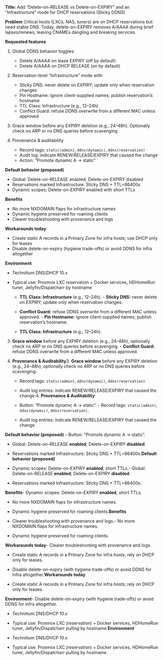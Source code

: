 **Title:** Add “Delete-on-RELEASE vs Delete-on-EXPIRY” and an “Infrastructure” mode for DHCP reservations (Sticky DDNS)

**Problem**
Critical hosts (LXCs, NAS, tuners) are on DHCP reservations but need stable DNS. Today, delete-on-EXPIRY removes A/AAAA during brief lapses/renews, leaving CNAMEs dangling and breaking services.

**Requested features**
1. Global DDNS behavior toggles:
   - Delete A/AAAA on lease EXPIRY (off by default)
   - Delete A/AAAA on DHCP RELEASE (on by default)

2. Reservation-level “Infrastructure” mode with:
   - Sticky DNS: never delete on EXPIRY; update only when reservation changes
   - Pin Hostname: ignore client-supplied names; publish reservation’s hostname
   - TTL Class: Infrastructure (e.g., 12–24h)
   - Conflict Guard: refuse DDNS overwrite from a different MAC unless approved

3. Grace window before any EXPIRY deletion (e.g., 24–48h). Optionally check no ARP or no DNS queries before scavenging.

4. Provenance & auditability
   - Record tags: `static(admin)`, `ddns(dynamic)`, `ddns(reservation)`
   - Audit log: indicate RENEW/RELEASE/EXPIRY that caused the change
   - Action: “Promote dynamic A → static”

**Default behavior (proposed)**
- Global: Delete-on-RELEASE enabled; Delete-on-EXPIRY disabled
- Reservations marked Infrastructure: Sticky DNS + TTL=86400s
- Dynamic scopes: Delete-on-EXPIRY enabled with short TTLs

**Benefits**
- No more NXDOMAIN flaps for infrastructure names
- Dynamic hygiene preserved for roaming clients
- Clearer troubleshooting with provenance and logs

**Workarounds today**
- Create static A records in a Primary Zone for infra hosts; use DHCP only for leases
- Disable delete-on-expiry (hygiene trade-offs) or avoid DDNS for infra altogether

**Environment**
- Technitium DNS/DHCP 10.x
- Typical use: Proxmox LXC reservation + Docker services, HDHomeRun tuner, Jellyfin/Dispatcharr by hostname

   - **TTL Class: Infrastructure** (e.g., 12–24h).   - **Sticky DNS:** never delete on EXPIRY; update only when reservation changes.

   - **Conflict Guard:** refuse DDNS overwrite from a different MAC unless approved.   - **Pin Hostname:** ignore client-supplied names; publish reservation’s hostname.

   - **TTL Class: Infrastructure** (e.g., 12–24h).

3. **Grace window** before any EXPIRY deletion (e.g., 24–48h), optionally check no ARP or no DNS queries before scavenging.   - **Conflict Guard:** refuse DDNS overwrite from a different MAC unless approved.



4. **Provenance & Auditability**3. **Grace window** before any EXPIRY deletion (e.g., 24–48h), optionally check no ARP or no DNS queries before scavenging.

   - Record tags: `static(admin)`, `ddns(dynamic)`, `ddns(reservation)`.

   - Audit log entries: indicate RENEW/RELEASE/EXPIRY that caused the change.4. **Provenance & Auditability**

   - Button: “Promote dynamic A → static”.   - Record tags: `static(admin)`, `ddns(dynamic)`, `ddns(reservation)`.

   - Audit log entries: indicate RENEW/RELEASE/EXPIRY that caused the change.

**Default behavior (proposed)**   - Button: “Promote dynamic A → static”.

- Global: Delete-on-RELEASE **enabled**; Delete-on-EXPIRY **disabled**.

- Reservations marked Infrastructure: Sticky DNS + TTL=86400s.**Default behavior (proposed)**

- Dynamic scopes: Delete-on-EXPIRY **enabled**, short TTLs.- Global: Delete-on-RELEASE **enabled**; Delete-on-EXPIRY **disabled**.

- Reservations marked Infrastructure: Sticky DNS + TTL=86400s.

**Benefits**- Dynamic scopes: Delete-on-EXPIRY **enabled**, short TTLs.

- No more NXDOMAIN flaps for infrastructure names.

- Dynamic hygiene preserved for roaming clients.**Benefits**

- Clearer troubleshooting with provenance and logs.- No more NXDOMAIN flaps for infrastructure names.

- Dynamic hygiene preserved for roaming clients.

**Workarounds today**- Clearer troubleshooting with provenance and logs.

- Create static A records in a Primary Zone for infra hosts; rely on DHCP only for leases.

- Disable delete-on-expiry (with hygiene trade-offs) or avoid DDNS for infra altogether.**Workarounds today**

- Create static A records in a Primary Zone for infra hosts; rely on DHCP only for leases.

**Environment**- Disable delete-on-expiry (with hygiene trade-offs) or avoid DDNS for infra altogether.

- Technitium DNS/DHCP 10.x

- Typical use: Proxmox LXC (reservation) + Docker services, HDHomeRun tuner, Jellyfin/Dispatcharr pulling by hostname.**Environment**

- Technitium DNS/DHCP 10.x
- Typical use: Proxmox LXC (reservation) + Docker services, HDHomeRun tuner, Jellyfin/Dispatcharr pulling by hostname.
